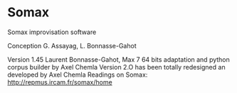 # Somax
Somax improvisation software

Conception G. Assayag, L. Bonnasse-Gahot

Version 1.45 Laurent Bonnasse-Gahot, Max 7 64 bits adaptation and python corpus builder by Axel Chemla
Version 2.O has been totally redesigned an developed by Axel Chemla
Readings on Somax:
http://repmus.ircam.fr/somax/home
